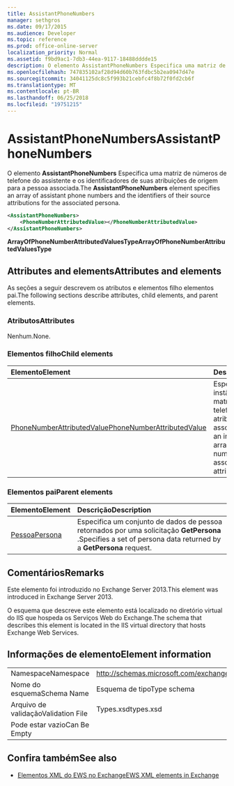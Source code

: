 ```yaml
---
title: AssistantPhoneNumbers
manager: sethgros
ms.date: 09/17/2015
ms.audience: Developer
ms.topic: reference
ms.prod: office-online-server
localization_priority: Normal
ms.assetid: f9bd9ac1-7db3-44ea-9117-18488dddde15
description: O elemento AssistantPhoneNumbers Especifica uma matriz de números de telefone do assistente e os identificadores de suas atribuições de origem para a pessoa associada.
ms.openlocfilehash: 747835102af28d94d60b763fdbc5b2ea0947d47e
ms.sourcegitcommit: 34041125dc8c5f993b21cebfc4f8b72f0fd2cb6f
ms.translationtype: MT
ms.contentlocale: pt-BR
ms.lasthandoff: 06/25/2018
ms.locfileid: "19751215"
---
```

# <a name="assistantphonenumbers"></a><span data-ttu-id="f7bdc-103">AssistantPhoneNumbers</span><span class="sxs-lookup"><span data-stu-id="f7bdc-103">AssistantPhoneNumbers</span></span>

<span data-ttu-id="f7bdc-104">O elemento **AssistantPhoneNumbers** Especifica uma matriz de números de telefone do assistente e os identificadores de suas atribuições de origem para a pessoa associada.</span><span class="sxs-lookup"><span data-stu-id="f7bdc-104">The **AssistantPhoneNumbers** element specifies an array of assistant phone numbers and the identifiers of their source attributions for the associated persona.</span></span> 
  
```XML
<AssistantPhoneNumbers>
    <PhoneNumberAttributedValue></PhoneNumberAttributedValue>
</AssistantPhoneNumbers>
```

 <span data-ttu-id="f7bdc-105">**ArrayOfPhoneNumberAttributedValuesType**</span><span class="sxs-lookup"><span data-stu-id="f7bdc-105">**ArrayOfPhoneNumberAttributedValuesType**</span></span>
## <a name="attributes-and-elements"></a><span data-ttu-id="f7bdc-106">Attributes and elements</span><span class="sxs-lookup"><span data-stu-id="f7bdc-106">Attributes and elements</span></span>

<span data-ttu-id="f7bdc-107">As seções a seguir descrevem os atributos e elementos filho elementos pai.</span><span class="sxs-lookup"><span data-stu-id="f7bdc-107">The following sections describe attributes, child elements, and parent elements.</span></span>
  
### <a name="attributes"></a><span data-ttu-id="f7bdc-108">Atributos</span><span class="sxs-lookup"><span data-stu-id="f7bdc-108">Attributes</span></span>

<span data-ttu-id="f7bdc-109">Nenhum.</span><span class="sxs-lookup"><span data-stu-id="f7bdc-109">None.</span></span>
  
### <a name="child-elements"></a><span data-ttu-id="f7bdc-110">Elementos filho</span><span class="sxs-lookup"><span data-stu-id="f7bdc-110">Child elements</span></span>

|<span data-ttu-id="f7bdc-111">**Elemento**</span><span class="sxs-lookup"><span data-stu-id="f7bdc-111">**Element**</span></span>|<span data-ttu-id="f7bdc-112">**Descrição**</span><span class="sxs-lookup"><span data-stu-id="f7bdc-112">**Description**</span></span>|
|:-----|:-----|
|[<span data-ttu-id="f7bdc-113">PhoneNumberAttributedValue</span><span class="sxs-lookup"><span data-stu-id="f7bdc-113">PhoneNumberAttributedValue</span></span>](phonenumberattributedvalue.md) <br/> |<span data-ttu-id="f7bdc-114">Especifica uma instância de uma matriz de números de telefone e suas atribuições associadas.</span><span class="sxs-lookup"><span data-stu-id="f7bdc-114">Specifies an instance of an array of phone numbers and their associated attributions.</span></span>  <br/> |
   
### <a name="parent-elements"></a><span data-ttu-id="f7bdc-115">Elementos pai</span><span class="sxs-lookup"><span data-stu-id="f7bdc-115">Parent elements</span></span>

|<span data-ttu-id="f7bdc-116">**Elemento**</span><span class="sxs-lookup"><span data-stu-id="f7bdc-116">**Element**</span></span>|<span data-ttu-id="f7bdc-117">**Descrição**</span><span class="sxs-lookup"><span data-stu-id="f7bdc-117">**Description**</span></span>|
|:-----|:-----|
|[<span data-ttu-id="f7bdc-118">Pessoa</span><span class="sxs-lookup"><span data-stu-id="f7bdc-118">Persona</span></span>](persona.md) <br/> |<span data-ttu-id="f7bdc-119">Especifica um conjunto de dados de pessoa retornados por uma solicitação **GetPersona** .</span><span class="sxs-lookup"><span data-stu-id="f7bdc-119">Specifies a set of persona data returned by a **GetPersona** request.</span></span>  <br/> |
   
## <a name="remarks"></a><span data-ttu-id="f7bdc-120">Comentários</span><span class="sxs-lookup"><span data-stu-id="f7bdc-120">Remarks</span></span>

<span data-ttu-id="f7bdc-121">Este elemento foi introduzido no Exchange Server 2013.</span><span class="sxs-lookup"><span data-stu-id="f7bdc-121">This element was introduced in Exchange Server 2013.</span></span>
  
<span data-ttu-id="f7bdc-122">O esquema que descreve este elemento está localizado no diretório virtual do IIS que hospeda os Serviços Web do Exchange.</span><span class="sxs-lookup"><span data-stu-id="f7bdc-122">The schema that describes this element is located in the IIS virtual directory that hosts Exchange Web Services.</span></span>
  
## <a name="element-information"></a><span data-ttu-id="f7bdc-123">Informações de elemento</span><span class="sxs-lookup"><span data-stu-id="f7bdc-123">Element information</span></span>

|||
|:-----|:-----|
|<span data-ttu-id="f7bdc-124">Namespace</span><span class="sxs-lookup"><span data-stu-id="f7bdc-124">Namespace</span></span>  <br/> |http://schemas.microsoft.com/exchange/services/2006/types  <br/> |
|<span data-ttu-id="f7bdc-125">Nome do esquema</span><span class="sxs-lookup"><span data-stu-id="f7bdc-125">Schema Name</span></span>  <br/> |<span data-ttu-id="f7bdc-126">Esquema de tipo</span><span class="sxs-lookup"><span data-stu-id="f7bdc-126">Type schema</span></span>  <br/> |
|<span data-ttu-id="f7bdc-127">Arquivo de validação</span><span class="sxs-lookup"><span data-stu-id="f7bdc-127">Validation File</span></span>  <br/> |<span data-ttu-id="f7bdc-128">Types.xsd</span><span class="sxs-lookup"><span data-stu-id="f7bdc-128">types.xsd</span></span>  <br/> |
|<span data-ttu-id="f7bdc-129">Pode estar vazio</span><span class="sxs-lookup"><span data-stu-id="f7bdc-129">Can Be Empty</span></span>  <br/> ||
   
## <a name="see-also"></a><span data-ttu-id="f7bdc-130">Confira também</span><span class="sxs-lookup"><span data-stu-id="f7bdc-130">See also</span></span>

- [<span data-ttu-id="f7bdc-131">Elementos XML do EWS no Exchange</span><span class="sxs-lookup"><span data-stu-id="f7bdc-131">EWS XML elements in Exchange</span></span>](ews-xml-elements-in-exchange.md)

